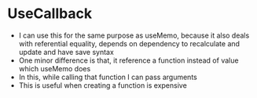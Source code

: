 # UseCallback
- I can use this for the same purpose as useMemo, because it also deals with referential equality, depends on dependency to recalculate and update and have save syntax
- One minor difference is that, it reference a function instead of value which useMemo does
- In this, while calling that function I can pass arguments
- This is useful when creating a function is expensive

